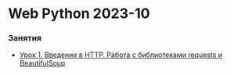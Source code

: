 # Web Python 2023-10


### Занятия

- [Урок 1. Введение в HTTP. Работа с библиотеками requests и BeautifulSoup](lessons/lesson.01/)

